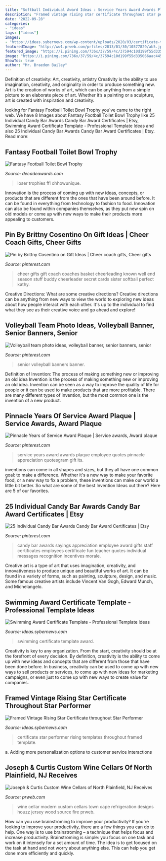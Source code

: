 ```yaml
---
title: "Softball Individual Award Ideas : Service Years Award Awards Plaque Employee Quotes Pinnacle Appreciation Quotesgram Gift Its"
description: "Framed vintage rising star certificate throughout star performer"
date: "2022-09-28"
categories:
- "ideas"
tags: ["ideas"]
images:
- "https://ideas.sybernews.com/wp-content/uploads/2020/03/certificate-template-for-swimming-award-illustration-regarding-swimming-award-certificate-template.jpg"
featuredImage: "http://ww1.prweb.com/prfiles/2013/01/30/10377829/ab5.jpg"
featured_image: "https://i.pinimg.com/736x/37/59/4c/37594c10d199f55d335066aac4453616.jpg"
image: "https://i.pinimg.com/736x/37/59/4c/37594c10d199f55d335066aac4453616.jpg"
ShowToc: true
author: "Mr. Braeden Bailey"
---
```



Definition of creativity: Art, creativity, artistry
Creativity is the ability to use imagination, creativity, and originality in order to produce something new. Art is the creation of works of art, which can be anything from a simple picture to an elaborate piece of art. Whether it’s a painting or a sculpture, art is created with inspiration and creativity.

	

		
looking for Fantasy Football Toilet Bowl Trophy you've came to the right web. We have 8 Images about Fantasy Football Toilet Bowl Trophy like 25 Individual Candy Bar Awards Candy Bar Award Certificates | Etsy, Swimming Award Certificate Template - Professional Template Ideas and also 25 Individual Candy Bar Awards Candy Bar Award Certificates | Etsy. Read more:
		
    
## Fantasy Football Toilet Bowl Trophy

<img loading=lazy src="https://cdn3.bigcommerce.com/s-aub1q7pn32/products/12582/images/25483/RFG841-NFF__09969.1484259813.850.1275.jpg?c=2" onerror="this.onerror=null;this.src='https://tse3.mm.bing.net/th?id=OIP.U6dC-QMJhEDqJ7U3yMyY_gHaMS&amp;pid=15.1';" alt="Fantasy Football Toilet Bowl Trophy">

_Source: decadeawards.com_

>loser trophies ffl ohhowunique. 

	

Innovation is the process of coming up with new ideas, concepts, or products that are different from the ones that have been around before. It can be found in everything from technology to fashion to food. Innovation can also be found within companies themselves, as they put new spin on old models or come up with new ways to make their products more appealing to customers.

    
## Pin By Brittny Cosentino On Gift Ideas | Cheer Coach Gifts, Cheer Gifts

<img loading=lazy src="https://i.pinimg.com/originals/da/7b/8f/da7b8f7c4361616acafbc118262fe236.jpg" onerror="this.onerror=null;this.src='https://tse1.mm.bing.net/th?id=OIP.FdQGlXT85ph6dUK3CxArKAHaJ6&amp;pid=15.1';" alt="Pin by Brittny Cosentino on Gift Ideas | Cheer coach gifts, Cheer gifts">

_Source: pinterest.com_

>cheer gifts gift coach coaches basket cheerleading known well end season stuff buddy cheerleader secret cards sister softball perfect kathy. 

	

Creative Directions: What are some creative directions?
Creative directions can be anything from new ways to view the world to exploring new ideas about how people interact with each other. It's up to the individual to find what they see as their creative voice and go ahead and explore!

    
## Volleyball Team Photo Ideas, Volleyball Banner, Senior Banners, Senior

<img loading=lazy src="https://i.pinimg.com/736x/37/59/4c/37594c10d199f55d335066aac4453616.jpg" onerror="this.onerror=null;this.src='https://tse4.mm.bing.net/th?id=OIP.8YBge0aJogLcngvELOpC7gHaMW&amp;pid=15.1';" alt="Volleyball team photo ideas, volleyball banner, senior banners, senior">

_Source: pinterest.com_

>senior volleyball banners banner. 

	

Definition of Invention: The process of making something new or improving an old idea
Invention is the process of making something new or improving an old idea. Invention can be seen as a way to improve the quality of life for people or it can be used to make products that are more profitable. There are many different types of invention, but the most common one is the invention of a new product.

    
## Pinnacle Years Of Service Award Plaque | Service Awards, Award Plaque

<img loading=lazy src="https://i.pinimg.com/originals/ff/66/76/ff66765294e8b770dee847b515ee9d16.jpg" onerror="this.onerror=null;this.src='https://tse2.mm.bing.net/th?id=OIP.tpPCfWexWLadW3A9lWxEUQHaKA&amp;pid=15.1';" alt="Pinnacle Years of Service Award Plaque | Service awards, Award plaque">

_Source: pinterest.com_

>service years award awards plaque employee quotes pinnacle appreciation quotesgram gift its. 

	

inventions can come in all shapes and sizes, but they all have one common goal: to make a difference. Whether it's a new way to make your favorite food, or a new way to fix a problem, these inventions can make our world a little bit better. So what are some of the best Invention Ideas out there? Here are 5 of our favorites.

    
## 25 Individual Candy Bar Awards Candy Bar Award Certificates | Etsy

<img loading=lazy src="https://i.pinimg.com/736x/cd/aa/54/cdaa54e9ba493c05927e7ad0657cd032.jpg" onerror="this.onerror=null;this.src='https://tse2.mm.bing.net/th?id=OIP.tPLdXi9mTiKL3DNpir1f8wHaOI&amp;pid=15.1';" alt="25 Individual Candy Bar Awards Candy Bar Award Certificates | Etsy">

_Source: pinterest.com_

>candy bar awards sayings appreciation employee award gifts staff certificates employees certificate fun teacher quotes individual messages recognition incentives morale. 

	

Creative art is a type of art that uses imagination, creativity, and innovativeness to produce unique and beautiful works of art. It can be found in a variety of forms, such as painting, sculpture, design, and music. Some famous creative artists include Vincent Van Gogh, Edward Munch, and Michelangelo.

    
## Swimming Award Certificate Template - Professional Template Ideas

<img loading=lazy src="https://ideas.sybernews.com/wp-content/uploads/2020/03/certificate-template-for-swimming-award-illustration-regarding-swimming-award-certificate-template.jpg" onerror="this.onerror=null;this.src='https://tse4.mm.bing.net/th?id=OIP.SDl5UIAHJj2X1i-XRVEjpwHaEW&amp;pid=15.1';" alt="Swimming Award Certificate Template - Professional Template Ideas">

_Source: ideas.sybernews.com_

>swimming certificate template award. 

	

Creativity is key to any organization. From the start, creativity should be at the forefront of every decision. By definition, creativity is the ability to come up with new ideas and concepts that are different from those that have been done before. In business, creativity can be used to come up with new ways to sell products or services, to come up with new ideas for marketing campaigns, or even just to come up with new ways to create value for companies.

    
## Framed Vintage Rising Star Certificate Throughout Star Performer

<img loading=lazy src="https://ideas.sybernews.com/wp-content/uploads/2020/03/framed-vintage-rising-star-certificate-throughout-star-performer-certificate-templates.jpg" onerror="this.onerror=null;this.src='https://tse2.mm.bing.net/th?id=OIP.63RXGGAmzBamT24Mm6vflQHaF1&amp;pid=15.1';" alt="Framed Vintage Rising Star Certificate throughout Star Performer">

_Source: ideas.sybernews.com_

>certificate star performer rising templates throughout framed template. 

	

a. Adding more personalization options to customer service interactions 

    
## Joseph &amp; Curtis Custom Wine Cellars Of North Plainfield, NJ Receives

<img loading=lazy src="http://ww1.prweb.com/prfiles/2013/01/30/10377829/ab5.jpg" onerror="this.onerror=null;this.src='https://tse4.mm.bing.net/th?id=OIP.5zEqn9N9hjSBZ5lM4qBK0AHaE7&amp;pid=15.1';" alt="Joseph &amp; Curtis Custom Wine Cellars of North Plainfield, NJ Receives">

_Source: prweb.com_

>wine cellar modern custom cellars town cape refrigeration designs houzz jersey wood source fire prweb. 

	

How can you use brainstroming to improve your productivity?
If you're looking to improve your productivity, there are a few things you can do to help. One way is to use brainstroming – a technique that helps focus and increase productivity. Brainstroming is simple: you focus on one task and work on it intensely for a set amount of time. The idea is to get focused on the task at hand and not worry about anything else. This can help you get done more efficiently and quickly.

